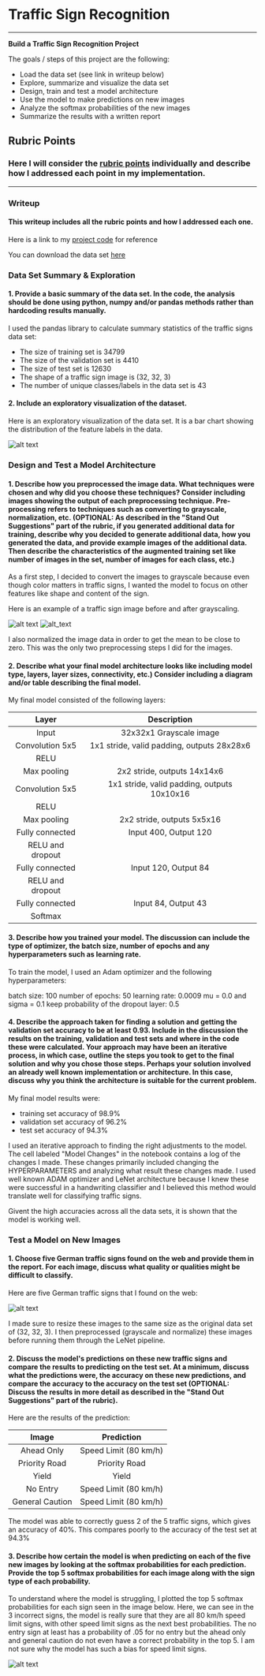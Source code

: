 # **Traffic Sign Recognition** 

---

**Build a Traffic Sign Recognition Project**

The goals / steps of this project are the following:
* Load the data set (see link in writeup below)
* Explore, summarize and visualize the data set
* Design, train and test a model architecture
* Use the model to make predictions on new images
* Analyze the softmax probabilities of the new images
* Summarize the results with a written report


[//]: # (Image References)

[image1]: ./examples/training-visualization.png "Visualization"
[image2]: ./examples/no-entry-orig.png "Original Sign"
[image3]: ./examples/no-entry-processed.png "Grayscale Sign"
[image4]: ./examples/online-signs.png "Online Signs"
[image5]: ./examples/softmax-visualization.png "Softmax"

## Rubric Points
### Here I will consider the [rubric points](https://review.udacity.com/#!/rubrics/481/view) individually and describe how I addressed each point in my implementation.  

---
### Writeup 

#### This writeup includes all the rubric points and how I addressed each one.

Here is a link to my [project code](https://github.com/G-Ishan/Traffic-Sign-Classifier/blob/master/Traffic_Sign_Classifier.ipynb) for reference

You can download the data set [here](https://s3-us-west-1.amazonaws.com/udacity-selfdrivingcar/traffic-signs-data.zip)

### Data Set Summary & Exploration

#### 1. Provide a basic summary of the data set. In the code, the analysis should be done using python, numpy and/or pandas methods rather than hardcoding results manually.

I used the pandas library to calculate summary statistics of the traffic
signs data set:

* The size of training set is 34799
* The size of the validation set is 4410
* The size of test set is 12630
* The shape of a traffic sign image is (32, 32, 3)
* The number of unique classes/labels in the data set is 43

#### 2. Include an exploratory visualization of the dataset.

Here is an exploratory visualization of the data set. It is a bar chart showing the distribution of the feature labels in the data.

![alt text][image1]

### Design and Test a Model Architecture

#### 1. Describe how you preprocessed the image data. What techniques were chosen and why did you choose these techniques? Consider including images showing the output of each preprocessing technique. Pre-processing refers to techniques such as converting to grayscale, normalization, etc. (OPTIONAL: As described in the "Stand Out Suggestions" part of the rubric, if you generated additional data for training, describe why you decided to generate additional data, how you generated the data, and provide example images of the additional data. Then describe the characteristics of the augmented training set like number of images in the set, number of images for each class, etc.)

As a first step, I decided to convert the images to grayscale because even though color matters in traffic signs, I wanted the model to focus on other features like shape and content of the sign.

Here is an example of a traffic sign image before and after grayscaling.

![alt text][image2] ![alt_text][image3]

I also normalized the image data in order to get the mean to be close to zero. This was the only two preprocessing steps I did for the images.



#### 2. Describe what your final model architecture looks like including model type, layers, layer sizes, connectivity, etc.) Consider including a diagram and/or table describing the final model.

My final model consisted of the following layers:

| Layer         		|     Description	        					| 
|:---------------------:|:---------------------------------------------:| 
| Input         		| 32x32x1 Grayscale image   							| 
| Convolution 5x5     	| 1x1 stride, valid padding, outputs 28x28x6 |
| RELU					|												|
| Max pooling	      	| 2x2 stride,  outputs 14x14x6 |
| Convolution 5x5	    | 1x1 stride, valid padding, outputs 10x10x16 |
| RELU					|												|
| Max pooling	      	| 2x2 stride,  outputs 5x5x16 |
| Fully connected		| Input 400, Output 120 |
| RELU	and dropout				|												|
| Fully connected		| Input 120, Output 84 |
| RELU	and dropout				|												|
| Fully connected		| Input 84, Output 43 |
| Softmax				|              |

 


#### 3. Describe how you trained your model. The discussion can include the type of optimizer, the batch size, number of epochs and any hyperparameters such as learning rate.


To train the model, I used an Adam optimizer and the following hyperparameters:

batch size: 100
number of epochs: 50
learning rate: 0.0009
mu = 0.0 and sigma = 0.1
keep probability of the dropout layer: 0.5


#### 4. Describe the approach taken for finding a solution and getting the validation set accuracy to be at least 0.93. Include in the discussion the results on the training, validation and test sets and where in the code these were calculated. Your approach may have been an iterative process, in which case, outline the steps you took to get to the final solution and why you chose those steps. Perhaps your solution involved an already well known implementation or architecture. In this case, discuss why you think the architecture is suitable for the current problem.

My final model results were:
* training set accuracy of 98.9%
* validation set accuracy of 96.2%
* test set accuracy of 94.3%

I used an iterative approach to finding the right adjustments to the model. The cell labeled "Model Changes" in the notebook contains a log of the changes I made. These changes primarily included changing the HYPERPARAMETERS and analyzing what result these changes made. I used well known ADAM optimizer and LeNet architecture because I knew these were successful in a handwriting classifier and I believed this method would translate well for classifying traffic signs.

Givent the high accuracies across all the data sets, it is shown that the model is working well.
 

### Test a Model on New Images

#### 1. Choose five German traffic signs found on the web and provide them in the report. For each image, discuss what quality or qualities might be difficult to classify.

Here are five German traffic signs that I found on the web:

![alt text][image4]

I made sure to resize these images to the same size as the original data set of (32, 32, 3). I then preprocessed (grayscale and normalize) these images before running them through the LeNet pipeline. 

#### 2. Discuss the model's predictions on these new traffic signs and compare the results to predicting on the test set. At a minimum, discuss what the predictions were, the accuracy on these new predictions, and compare the accuracy to the accuracy on the test set (OPTIONAL: Discuss the results in more detail as described in the "Stand Out Suggestions" part of the rubric).

Here are the results of the prediction:

| Image			        |     Prediction	        					| 
|:---------------------:|:---------------------------------------------:| 
| Ahead Only     		| Speed Limit (80 km/h)   									| 
| Priority Road     			| Priority Road 										|
| Yield					| Yield											|
| No Entry	      		| Speed Limit (80 km/h)					 				|
| General Caution		| Speed Limit (80 km/h)      							|


The model was able to correctly guess 2 of the 5 traffic signs, which gives an accuracy of 40%. This compares poorly to the accuracy of the test set at 94.3%

#### 3. Describe how certain the model is when predicting on each of the five new images by looking at the softmax probabilities for each prediction. Provide the top 5 softmax probabilities for each image along with the sign type of each probability.

To understand where the model is struggling, I plotted the top 5 softmax probabilities for each sign seen in the image below. Here, we can see in the 3 incorrect signs, the model is really sure that they are all 80 km/h speed limit signs, with other speed limit signs as the next best probabilities. The no entry sign at least has a probability of .05 for no entry but the ahead only and general caution do not even have a correct probability in the top 5. I am not sure why the model has such a bias for speed limit signs. 


![alt text][image5]



